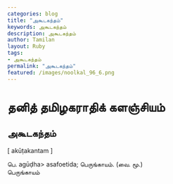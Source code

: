 ```yaml
---  
categories: blog  
title: "அகூடகந்தம்"
keywords: அகூடகந்தம்  
description: அகூடகந்தம்
author: Tamilan  
layout: Ruby  
tags:     
- அகூடகந்தம்
permalink: "அகூடகந்தம்"  
featured: /images/noolkal_96_6.png  
--- 
```

# தனித் தமிழகராதிக் களஞ்சியம்
## அகூடகந்தம்

[ akūṭakantam ]  
  
பெ. agūḍha> asafoetida; பெருங்காயம். (வை. மூ.)  
பெருங்காயம்